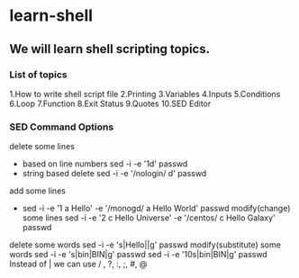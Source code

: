 # learn-shell

## We will learn shell scripting topics.

### List of topics

1.How to write shell script file
2.Printing
3.Variables
4.Inputs
5.Conditions
6.Loop
7.Function
8.Exit Status
9.Quotes
10.SED Editor



### SED Command Options ###

delete some lines
- based on line numbers
sed -i -e '1d' passwd
- string based delete
sed -i -e '/nologin/ d' passwd

add some lines
- sed -i -e '1 a Hello' -e '/monogd/ a Hello World' passwd
modify(change) some lines
sed -i -e '2 c Hello Universe' -e '/centos/ c Hello Galaxy' passwd


delete some words
sed -i -e 's|Hello||g' passwd
modify(substitute) some words
sed -i -e 's|bin|BIN|g' passwd
sed -i -e '10s|bin|BIN|g' passwd
Instead of | we can use / , ?, :, ;, #, @
    